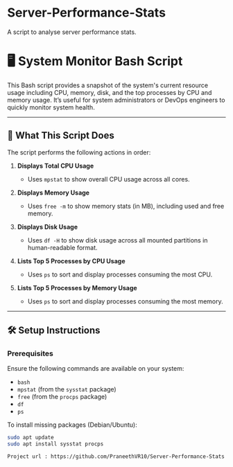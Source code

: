 # Server-Performance-Stats
A script to analyse server performance stats.

# 🖥️ System Monitor Bash Script

This Bash script provides a snapshot of the system's current resource usage including CPU, memory, disk, and the top processes by CPU and memory usage. It’s useful for system administrators or DevOps engineers to quickly monitor system health.

---

## 📄 What This Script Does

The script performs the following actions in order:

1. **Displays Total CPU Usage**
   - Uses `mpstat` to show overall CPU usage across all cores.

2. **Displays Memory Usage**
   - Uses `free -m` to show memory stats (in MB), including used and free memory.

3. **Displays Disk Usage**
   - Uses `df -H` to show disk usage across all mounted partitions in human-readable format.

4. **Lists Top 5 Processes by CPU Usage**
   - Uses `ps` to sort and display processes consuming the most CPU.

5. **Lists Top 5 Processes by Memory Usage**
   - Uses `ps` to sort and display processes consuming the most memory.

---

## 🛠️ Setup Instructions

### Prerequisites

Ensure the following commands are available on your system:

- `bash`
- `mpstat` (from the `sysstat` package)
- `free` (from the `procps` package)
- `df`
- `ps`

To install missing packages (Debian/Ubuntu):
```bash
sudo apt update
sudo apt install sysstat procps

Project url : https://github.com/PraneethVR10/Server-Performance-Stats